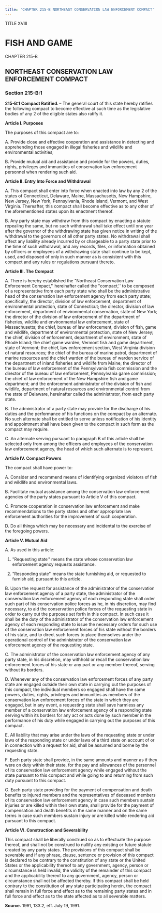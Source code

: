 ```yaml
---
title: 'CHAPTER 215-B NORTHEAST CONSERVATION LAW ENFORCEMENT COMPACT'
---
```


TITLE XVIII
                                             
FISH AND GAME
=============

CHAPTER 215-B
                                             
NORTHEAST CONSERVATION LAW ENFORCEMENT COMPACT
----------------------------------------------

### Section 215-B:1

 **215-B:1 Compact Ratified. –** The general court of this state
hereby ratifies the following compact to become effective at such time
as the legislative bodies of any 2 of the eligible states also ratify
it.

**Article I. Purposes**


                                             
 The purposes of this compact are to:
                                             
 A. Provide close and effective cooperation and assistance in
detecting and apprehending those engaged in illegal fisheries and
wildlife and environmental activities;
                                             
 B. Provide mutual aid and assistance and provide for the powers,
duties, rights, privileges and immunities of conservation law
enforcement personnel when rendering such aid.

**Article II. Entry Into Force and Withdrawal**


                                             
 A. This compact shall enter into force when enacted into law by any
2 of the states of Connecticut, Delaware, Maine, Massachusetts, New
Hampshire, New Jersey, New York, Pennsylvania, Rhode Island, Vermont,
and West Virginia. Thereafter, this compact shall become effective as to
any other of the aforementioned states upon its enactment thereof.
                                             
 B. Any party state may withdraw from this compact by enacting a
statute repealing the same, but no such withdrawal shall take effect
until one year after the governor of the withdrawing state has given
notice in writing of the withdrawal to the governors of all other party
states. No withdrawal shall affect any liability already incurred by or
chargeable to a party state prior to the time of such withdrawal, and
any records, files, or information obtained by officers or employees of
a withdrawing state shall continue to be kept, used, and disposed of
only in such manner as is consistent with this compact and any rules or
regulations pursuant thereto.

**Article III. The Compact**


                                             
 A. There is hereby established the "Northeast Conservation Law
Enforcement Compact,'' hereinafter called the "compact,'' to be composed
of a representative from each party state who shall be the
administrative head of the conservation law enforcement agency from each
party state; specifically, the director, division of law enforcement,
department of environmental protection, state of Connecticut; the
director, division of law enforcement, department of environmental
conservation, state of New York; the director of the division of law
enforcement of the department of fisheries, wildlife and environmental
law enforcement, state of Massachusetts; the chief, bureau of law
enforcement, division of fish, game and wildlife, department of
environmental protection, state of New Jersey; the chief, division of
enforcement, department of environment, state of Rhode Island; the chief
game warden, Vermont fish and game department, state of Vermont; the
chief, law enforcement section, West Virginia division of natural
resources; the chief of the bureau of marine patrol, department of
marine resources and the chief warden of the bureau of warden service of
the department of inland fisheries and wildlife from Maine; the director
of the bureau of law enforcement of the Pennsylvania fish commission and
the director of the bureau of law enforcement, Pennsylvania game
commission; the chief of law enforcement of the New Hampshire fish and
game department; and the enforcement administrator of the division of
fish and wildlife, department of natural resources and environmental
control from the state of Delaware, hereinafter called the
administrator, from each party state.
                                             
 B. The administrator of a party state may provide for the discharge
of his duties and the performance of his functions on the compact by an
alternate. No such alternate shall be entitled to serve unless
notification of his identity and appointment shall have been given to
the compact in such form as the compact may require.
                                             
 C. An alternate serving pursuant to paragraph B of this article
shall be selected only from among the officers and employees of the
conservation law enforcement agency, the head of which such alternate is
to represent.

**Article IV. Compact Powers**


                                             
 The compact shall have power to:
                                             
 A. Consider and recommend means of identifying organized violators
of fish and wildlife and environmental laws.
                                             
 B. Facilitate mutual assistance among the conservation law
enforcement agencies of the party states pursuant to Article V of this
compact.
                                             
 C. Promote cooperation in conservation law enforcement and make
recommendations to the party states and other appropriate law
enforcement authorities for the improvement of such cooperation.
                                             
 D. Do all things which may be necessary and incidental to the
exercise of the foregoing powers.

**Article V. Mutual Aid**


                                             
 A. As used in this article:
                                             
 1. "Requesting state'' means the state whose conservation law
enforcement agency requests assistance.
                                             
 2. "Responding state'' means the state furnishing aid, or
requested to furnish aid, pursuant to this article.
                                             
 B. Upon the request for assistance of the administrator of the
conservation law enforcement agency of a party state, the administrator
of the conservation law enforcement agency of each responding state
shall order such part of his conservation police forces as he, in his
discretion, may find necessary, to aid the conservation police forces of
the requesting state in order to carry out the purposes set forth in
this compact. In such case it shall be the duty of the administrator of
the conservation law enforcement agency of each responding state to
issue the necessary orders for such use of the conservation law
enforcement forces of his state without the borders of his state, and to
direct such forces to place themselves under the operational control of
the administrator of the conservation law enforcement agency of the
requesting state.
                                             
 C. The administrator of the conservation law enforcement agency of
any party state, in his discretion, may withhold or recall the
conservation law enforcement forces of his state or any part or any
member thereof, serving without its borders.
                                             
 D. Whenever any of the conservation law enforcement forces of any
party state are engaged outside their own state in carrying out the
purposes of this compact, the individual members so engaged shall have
the same powers, duties, rights, privileges and immunities as members of
the conservation law enforcement forces of the state in which they are
engaged, but in any event, a requesting state shall save harmless any
member of a conservation law enforcement agency of a responding state
serving within its borders for any act or acts done by such member in
the performance of his duty while engaged in carrying out the purposes
of this compact.
                                             
 E. All liability that may arise under the laws of the requesting
state or under laws of the responding state or under laws of a third
state on account of or in connection with a request for aid, shall be
assumed and borne by the requesting state.
                                             
 F. Each party state shall provide, in the same amounts and manner as
if they were on duty within their state, for the pay and allowances of
the personnel of its conservation law enforcement agency while engaged
without the state pursuant to this compact and while going to and
returning from such duty pursuant to this compact.
                                             
 G. Each party state providing for the payment of compensation and
death benefits to injured members and the representatives of deceased
members of its conservation law enforcement agency in case such members
sustain injuries or are killed within their own state, shall provide for
the payment of compensation and death benefits in the same manner and on
the same terms in case such members sustain injury or are killed while
rendering aid pursuant to this compact.

**Article VI. Construction and Severability**


                                             
 This compact shall be liberally construed so as to effectuate the
purpose thereof, and shall not be construed to nullify any existing or
future statute created by any party states. The provisions of this
compact shall be severable and if any phrase, clause, sentence or
provision of this compact is declared to be contrary to the constitution
of any state or the United States or the applicability thereof to any
government, agency, person or circumstance is held invalid, the validity
of the remainder of this compact and the applicability thereof to any
government, agency, person or circumstance shall not be affected
thereby. If this compact shall be held contrary to the constitution of
any state participating herein, the compact shall remain in full force
and effect as to the remaining party states and in full force and effect
as to the state affected as to all severable matters.

**Source.** 1991, 133:2, eff. July 19, 1991.

